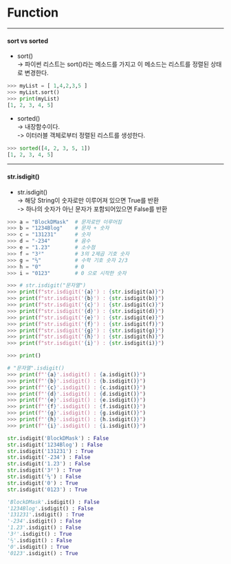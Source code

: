 # Function

---
#### sort vs sorted
- sort()  
-> 파이썬 리스트는 sort()라는 메소드를 가지고 이 메소드는 리스트를 정렬된 상태로 변경한다.  
```python
>>> myList = [ 1,4,2,3,5 ]
>>> myList.sort()
>>> print(myList)
[1, 2, 3, 4, 5]
```

- sorted()  
-> 내장함수이다.  
-> 이터러블 객체로부터 정렬된 리스트를 생성한다.   
```python
>>> sorted([4, 2, 3, 5, 1])
[1, 2, 3, 4, 5]
```
---

#### str.isdigit()  
- str.isdigit()  
-> 해당 String이 숫자로만 이루어져 있으면 True를 반환  
-> 하나의 숫자가 아닌 문자가 포함되어있으면 False를 반환  
```python
>>> a = "BlockDMask"  # 문자로만 이루어짐
>>> b = "1234Blog"    # 문자 + 숫자
>>> c = "131231"      # 숫자
>>> d = "-234"        # 음수
>>> e = "1.23"        # 소수점
>>> f = "3²"          # 3의 2제곱 기호 숫자
>>> g = "⅔"           # 수학 기호 숫자 2/3
>>> h = "0"           # 0
>>> i = "0123"        # 0 으로 시작한 숫자

>>> # str.isdigit("문자열")
>>> print(f"str.isdigit('{a}') : {str.isdigit(a)}")
>>> print(f"str.isdigit('{b}') : {str.isdigit(b)}")
>>> print(f"str.isdigit('{c}') : {str.isdigit(c)}")
>>> print(f"str.isdigit('{d}') : {str.isdigit(d)}")
>>> print(f"str.isdigit('{e}') : {str.isdigit(e)}")
>>> print(f"str.isdigit('{f}') : {str.isdigit(f)}")
>>> print(f"str.isdigit('{g}') : {str.isdigit(g)}")
>>> print(f"str.isdigit('{h}') : {str.isdigit(h)}")
>>> print(f"str.isdigit('{i}') : {str.isdigit(i)}")

>>> print()

# "문자열".isdigit()
>>> print(f"'{a}'.isdigit() : {a.isdigit()}")
>>> print(f"'{b}'.isdigit() : {b.isdigit()}")
>>> print(f"'{c}'.isdigit() : {c.isdigit()}")
>>> print(f"'{d}'.isdigit() : {d.isdigit()}")
>>> print(f"'{e}'.isdigit() : {e.isdigit()}")
>>> print(f"'{f}'.isdigit() : {f.isdigit()}")
>>> print(f"'{g}'.isdigit() : {g.isdigit()}")
>>> print(f"'{h}'.isdigit() : {h.isdigit()}")
>>> print(f"'{i}'.isdigit() : {i.isdigit()}")
```
```python
str.isdigit('BlockDMask') : False
str.isdigit('1234Blog') : False
str.isdigit('131231') : True
str.isdigit('-234') : False
str.isdigit('1.23') : False
str.isdigit('3²') : True
str.isdigit('⅔') : False
str.isdigit('0') : True
str.isdigit('0123') : True

'BlockDMask'.isdigit() : False
'1234Blog'.isdigit() : False
'131231'.isdigit() : True
'-234'.isdigit() : False
'1.23'.isdigit() : False
'3²'.isdigit() : True
'⅔'.isdigit() : False
'0'.isdigit() : True
'0123'.isdigit() : True
```


